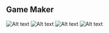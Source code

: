 ## Game Maker

![Alt text][image-1]
![Alt text][image-2]
![Alt text][image-3]
![Alt text][image-4]

[image-1]:	/images/gamemaker/one.png "page 1"
[image-2]:	/images/gamemaker/two.png "page 2"
[image-3]:	/images/gamemaker/three.png "page 3"
[image-4]:	/images/gamemaker/four.png "page 4"